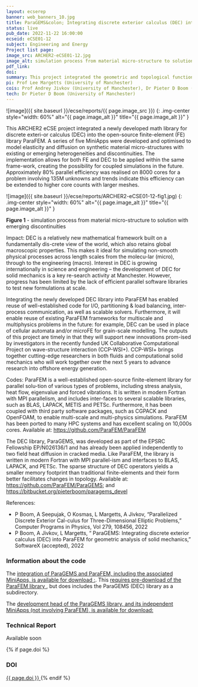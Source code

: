 ```yaml
---
layout: ecserep
banner: web_banners_10.jpg
title: ParaGEMS&colon; Integrating discrete exterior calculus (DEC) into ParaFEM for geometric analysis of solid mechanics
status: live
pub_date: 2022-11-22 16:00:00
ecseid: eCSE01-12
subject: Engineering and Energy
Project list page:
image_src: ARCHER2-eCSE01-12.jpg
image_alt: simulation process from material micro-structure to solution with emerging discontinuities
pdf_link: 
doi: 
summary: This project integrated the geometric and topological functions of the new discrete exterior calculus (DEC) library ParaGEMS into ParaFEM, a well-established open-source finite-element library. A series of five MiniApps was developed and optimised to model elasticity and diffusion on synthetic material micro-structures with existing or emerging heterogeneities and discontinuities. The outputs of the project will support new innovations promised by the recently funded UK Collaborative Computational Project on wave-structure interaction (CCP-WSI+), which brings together cutting-edge research in both fluids and computational solid mechanics to advance research into offshore energy generation.
pi: Prof Lee Margetts (University of Manchester)
cois: Prof Andrey Jivkov (University of Manchester), Dr Pieter D Boom (University of Manchester)
tech: Dr Pieter D Boom (University of Manchester) 
---
```




![image]({{ site.baseurl }}/ecse/reports/{{ page.image_src }})
{: .img-center style="width: 60%" alt="{{ page.image_alt }}" title="{{ page.image_alt }}" }



This ARCHER2 eCSE project integrated a newly developed math library for discrete exteri-or calculus (DEC) into the open-source finite-element (FE) library ParaFEM. A series of five MiniApps were developed and optimised to model elasticity and diffusion on synthetic material micro-structures with existing or emerging heterogeneities and discontinuities. The implementation allows for both FE and DEC to be applied within the same frame-work, creating the possibility for coupled simulations in the future. Approximately 80% parallel efficiency was realised on 8000 cores for a problem involving 135M unknowns and trends indicate this efficiency can be extended to higher core counts with larger meshes.

![image]({{ site.baseurl }}/ecse/reports/ARCHER2-eCSE01-12-fig1.jpg)
{: .img-center style="width: 60%" alt="{{ page.image_alt }}" title="{{ page.image_alt }}" }

**Figure 1** - simulation process from material micro-structure to solution with emerging discontinuities

Impact: DEC is a relatively new mathematical framework built on a fundamentally dis-crete view of the world, which also retains global macroscopic properties. This makes it ideal for simulating non-smooth physical processes across length scales from the molecu-lar (micro), through to the engineering (macro). Interest in DEC is growing internationally in science and engineering – the development of DEC for solid mechanics is a key re-search activity at Manchester. However, progress has been limited by the lack of efficient parallel software libraries to test new formulations at scale. 

Integrating the newly developed DEC library into ParaFEM has enabled reuse of well-established code for I/O, partitioning & load balancing, inter-process communication, as well as scalable solvers. Furthermore, it will enable reuse of existing ParaFEM frameworks for multiscale and multiphysics problems in the future: for example, DEC can be used in place of cellular automata and/or microFE for grain-scale modelling.
The outputs of this project are timely in that they will support new innovations prom-ised by investigators in the recently funded UK Collaborative Computational Project on wave-structure interaction (CCP-WSI+). CCP-WSI+ brings together cutting-edge researchers in both fluids and computational solid mechanics who will work together over the next 5 years to advance research into offshore energy generation. 

Codes: ParaFEM is a well-established open-source finite-element library for parallel solu-tion of various types of problems, including stress analysis, heat flow, eigenvalue and forced vibrations. It is written in modern Fortran with MPI parallelism, and includes inter-faces to several scalable libraries, such as BLAS, LAPACK, METIS and PETSc. Furthermore, it has been coupled with third party software packages, such as CGPACK and OpenFOAM, to enable multi-scale and multi-physics simulations. ParaFEM has been ported to many HPC systems and has excellent scaling on 10,000s cores. Available at: https://github.com/ParaFEM/ParaFEM
 
The DEC library, ParaGEMS, was developed as part of the EPSRC Fellowship EP/N026136/1 and has already been applied independently to two field heat diffusion in cracked media. Like ParaFEM, the library is written in modern Fortran with MPI parallel-ism and interfaces to BLAS, LAPACK, and PETSc. The sparse structure of DEC operators yields a smaller memory footprint than traditional finite-elements and their form better facilitates changes in topology. Available at: https://github.com/ParaFEM/ParaGEMS; and https://bitbucket.org/pieterboom/paragems_devel

References:
-	P Boom, A Seepujak, O Kosmas, L Margetts, A Jivkov, “Parallelized Discrete Exterior Cal-culus for Three-Dimensional Elliptic Problems,” Computer Programs in Physics, Vol 279, 108456, 2022
-	P Boom, A Jivkov, L Margetts, “ ParaGEMS: Integrating discrete exterior calculus (DEC) into ParaFEM for geometric analysis of solid mechanics,” SoftwareX (accepted), 2022



### Information about the code


 
The [integration of ParaGEMS and ParaFEM, including the associated MiniApps, is available for download :](https://github.com/ParaFEM/ParaGEMS). This [requires pre-download of the ParaFEM library ](https://github.com/ParaFEM/ParaFEM), but does includes the ParaGEMS (DEC) library as a subdirectory.

The [development head of the ParaGEMS library, and its independent MiniApps (not involving ParaFEM), is available for download: ](https://bitbucket.org/pieterboom/paragems_devel/src/master/)



### Technical Report

<!--
[Download as PDF]({{ site.baseurl }}/ecse/reports/{{ page.pdf_link }}) 
-->

Available soon


{% if page.doi  %}
### DOI
  <a href="https://doi.org/{{ page.doi }}">
     {{ page.doi }}
  </a>
{% endif %}